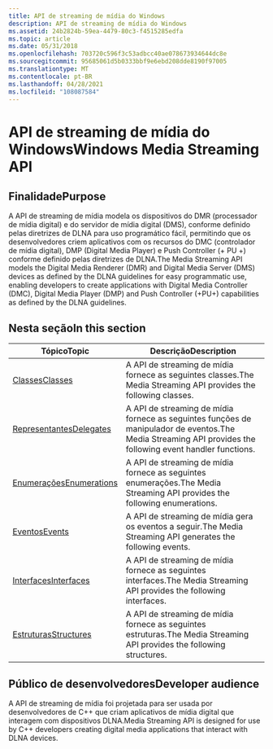 ```yaml
---
title: API de streaming de mídia do Windows
description: API de streaming de mídia do Windows
ms.assetid: 24b2824b-59ea-4479-80c3-f4515285edfa
ms.topic: article
ms.date: 05/31/2018
ms.openlocfilehash: 703720c596f3c53adbcc40ae078673934644dc8e
ms.sourcegitcommit: 95685061d5b0333bbf9e6ebd208dde8190f97005
ms.translationtype: MT
ms.contentlocale: pt-BR
ms.lasthandoff: 04/28/2021
ms.locfileid: "108087584"
---
```

# <a name="windows-media-streaming-api"></a><span data-ttu-id="9a43c-103">API de streaming de mídia do Windows</span><span class="sxs-lookup"><span data-stu-id="9a43c-103">Windows Media Streaming API</span></span>

## <a name="purpose"></a><span data-ttu-id="9a43c-104">Finalidade</span><span class="sxs-lookup"><span data-stu-id="9a43c-104">Purpose</span></span>

<span data-ttu-id="9a43c-105">A API de streaming de mídia modela os dispositivos do DMR (processador de mídia digital) e do servidor de mídia digital (DMS), conforme definido pelas diretrizes de DLNA para uso programático fácil, permitindo que os desenvolvedores criem aplicativos com os recursos do DMC (controlador de mídia digital), DMP (Digital Media Player) e Push Controller (+ PU +) conforme definido pelas diretrizes de DLNA.</span><span class="sxs-lookup"><span data-stu-id="9a43c-105">The Media Streaming API models the Digital Media Renderer (DMR) and Digital Media Server (DMS) devices as defined by the DLNA guidelines for easy programmatic use, enabling developers to create applications with Digital Media Controller (DMC), Digital Media Player (DMP) and Push Controller (+PU+) capabilities as defined by the DLNA guidelines.</span></span>

## <a name="in-this-section"></a><span data-ttu-id="9a43c-106">Nesta seção</span><span class="sxs-lookup"><span data-stu-id="9a43c-106">In this section</span></span>



| <span data-ttu-id="9a43c-107">Tópico</span><span class="sxs-lookup"><span data-stu-id="9a43c-107">Topic</span></span>                                       | <span data-ttu-id="9a43c-108">Descrição</span><span class="sxs-lookup"><span data-stu-id="9a43c-108">Description</span></span>                                                                         |
|---------------------------------------------|-------------------------------------------------------------------------------------|
| [<span data-ttu-id="9a43c-109">Classes</span><span class="sxs-lookup"><span data-stu-id="9a43c-109">Classes</span></span>](classes.md)<br/>           | <span data-ttu-id="9a43c-110">A API de streaming de mídia fornece as seguintes classes.</span><span class="sxs-lookup"><span data-stu-id="9a43c-110">The Media Streaming API provides the following classes.</span></span> <br/>                 |
| [<span data-ttu-id="9a43c-111">Representantes</span><span class="sxs-lookup"><span data-stu-id="9a43c-111">Delegates</span></span>](delegates.md)<br/>       | <span data-ttu-id="9a43c-112">A API de streaming de mídia fornece as seguintes funções de manipulador de eventos.</span><span class="sxs-lookup"><span data-stu-id="9a43c-112">The Media Streaming API provides the following event handler functions.</span></span> <br/> |
| [<span data-ttu-id="9a43c-113">Enumerações</span><span class="sxs-lookup"><span data-stu-id="9a43c-113">Enumerations</span></span>](enumerations.md)<br/> | <span data-ttu-id="9a43c-114">A API de streaming de mídia fornece as seguintes enumerações.</span><span class="sxs-lookup"><span data-stu-id="9a43c-114">The Media Streaming API provides the following enumerations.</span></span> <br/>            |
| [<span data-ttu-id="9a43c-115">Eventos</span><span class="sxs-lookup"><span data-stu-id="9a43c-115">Events</span></span>](events.md)<br/>             | <span data-ttu-id="9a43c-116">A API de streaming de mídia gera os eventos a seguir.</span><span class="sxs-lookup"><span data-stu-id="9a43c-116">The Media Streaming API generates the following events.</span></span><br/>                  |
| [<span data-ttu-id="9a43c-117">Interfaces</span><span class="sxs-lookup"><span data-stu-id="9a43c-117">Interfaces</span></span>](interfaces.md)<br/>     | <span data-ttu-id="9a43c-118">A API de streaming de mídia fornece as seguintes interfaces.</span><span class="sxs-lookup"><span data-stu-id="9a43c-118">The Media Streaming API provides the following interfaces.</span></span><br/>               |
| [<span data-ttu-id="9a43c-119">Estruturas</span><span class="sxs-lookup"><span data-stu-id="9a43c-119">Structures</span></span>](structures.md)<br/>     | <span data-ttu-id="9a43c-120">A API de streaming de mídia fornece as seguintes estruturas.</span><span class="sxs-lookup"><span data-stu-id="9a43c-120">The Media Streaming API provides the following structures.</span></span><br/>               |



 

## <a name="developer-audience"></a><span data-ttu-id="9a43c-121">Público de desenvolvedores</span><span class="sxs-lookup"><span data-stu-id="9a43c-121">Developer audience</span></span>

<span data-ttu-id="9a43c-122">A API de streaming de mídia foi projetada para ser usada por desenvolvedores de C++ que criam aplicativos de mídia digital que interagem com dispositivos DLNA.</span><span class="sxs-lookup"><span data-stu-id="9a43c-122">Media Streaming API is designed for use by C++ developers creating digital media applications that interact with DLNA devices.</span></span>

 

 





